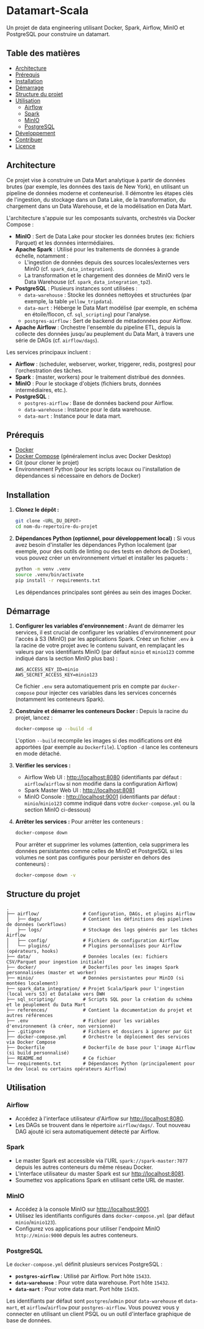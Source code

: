 # Datamart-Scala

Un projet de data engineering utilisant Docker, Spark, Airflow, MinIO et PostgreSQL pour construire un datamart.

## Table des matières

- [Architecture](#architecture)
- [Prérequis](#prérequis)
- [Installation](#installation)
- [Démarrage](#démarrage)
- [Structure du projet](#structure-du-projet)
- [Utilisation](#utilisation)
  - [Airflow](#airflow)
  - [Spark](#spark)
  - [MinIO](#minio)
  - [PostgreSQL](#postgresql)
- [Développement](#développement)
- [Contribuer](#contribuer)
- [Licence](#licence)

## Architecture

Ce projet vise à construire un Data Mart analytique à partir de données brutes (par exemple, les données des taxis de New York), en utilisant un pipeline de données moderne et conteneurisé. Il démontre les étapes clés de l'ingestion, du stockage dans un Data Lake, de la transformation, du chargement dans un Data Warehouse, et de la modélisation en Data Mart.

L'architecture s'appuie sur les composants suivants, orchestrés via Docker Compose :
- **MinIO** : Sert de Data Lake pour stocker les données brutes (ex: fichiers Parquet) et les données intermédiaires.
- **Apache Spark** : Utilisé pour les traitements de données à grande échelle, notamment :
    - L'ingestion de données depuis des sources locales/externes vers MinIO (cf. `spark_data_integration`).
    - La transformation et le chargement des données de MinIO vers le Data Warehouse (cf. `spark_data_integration_tp2`).
- **PostgreSQL** : Plusieurs instances sont utilisées :
    - `data-warehouse` : Stocke les données nettoyées et structurées (par exemple, la table `yellow_tripdata`).
    - `data-mart` : Héberge le Data Mart modélisé (par exemple, en schéma en étoile/flocon, cf. `sql_scripting`) pour l'analyse.
    - `postgres-airflow` : Sert de backend de métadonnées pour Airflow.
- **Apache Airflow** : Orchestre l'ensemble du pipeline ETL, depuis la collecte des données jusqu'au peuplement du Data Mart, à travers une série de DAGs (cf. `airflow/dags`).

Les services principaux incluent :

- **Airflow** : (scheduler, webserver, worker, triggerer, redis, postgres) pour l'orchestration des tâches.
- **Spark** : (master, workers) pour le traitement distribué des données.
- **MinIO** : Pour le stockage d'objets (fichiers bruts, données intermédiaires, etc.).
- **PostgreSQL** :
  - `postgres-airflow` : Base de données backend pour Airflow.
  - `data-warehouse` : Instance pour le data warehouse.
  - `data-mart` : Instance pour le data mart.

## Prérequis

- [Docker](https://docs.docker.com/get-docker/)
- [Docker Compose](https://docs.docker.com/compose/install/) (généralement inclus avec Docker Desktop)
- Git (pour cloner le projet)
- Environnement Python (pour les scripts locaux ou l'installation de dépendances si nécessaire en dehors de Docker)

## Installation

1. **Clonez le dépôt :**

   ```bash
   git clone <URL_DU_DEPOT>
   cd nom-du-repertoire-du-projet
   ```
2. **Dépendances Python (optionnel, pour développement local) :**
   Si vous avez besoin d'installer les dépendances Python localement (par exemple, pour des outils de linting ou des tests en dehors de Docker), vous pouvez créer un environnement virtuel et installer les paquets :

   ```bash
   python -m venv .venv
   source .venv/bin/activate
   pip install -r requirements.txt
   ```

   Les dépendances principales sont gérées au sein des images Docker.

## Démarrage

1. **Configurer les variables d'environnement :**
   Avant de démarrer les services, il est crucial de configurer les variables d'environnement pour l'accès à S3 (MinIO) par les applications Spark. Créez un fichier `.env` à la racine de votre projet avec le contenu suivant, en remplaçant les valeurs par vos identifiants MinIO (par défaut `minio` et `minio123` comme indiqué dans la section MinIO plus bas) :

   ```env
   AWS_ACCESS_KEY_ID=minio
   AWS_SECRET_ACCESS_KEY=minio123
   ```
   Ce fichier `.env` sera automatiquement pris en compte par `docker-compose` pour injecter ces variables dans les services concernés (notamment les conteneurs Spark).

2. **Construire et démarrer les conteneurs Docker :**
   Depuis la racine du projet, lancez :

   ```bash
   docker-compose up --build -d
   ```

   L'option `--build` recompile les images si des modifications ont été apportées (par exemple au `Dockerfile`). L'option `-d` lance les conteneurs en mode détaché.
3. **Vérifier les services :**

   - Airflow Web UI : [http://localhost:8080](http://localhost:8080) (identifiants par défaut : `airflow`/`airflow` si non modifié dans la configuration Airflow)
   - Spark Master Web UI : [http://localhost:8081](http://localhost:8081)
   - MinIO Console : [http://localhost:9001](http://localhost:9001) (identifiants par défaut : `minio`/`minio123` comme indiqué dans votre `docker-compose.yml` ou la section MinIO ci-dessous)
4. **Arrêter les services :**
   Pour arrêter les conteneurs :

   ```bash
   docker-compose down
   ```

   Pour arrêter et supprimer les volumes (attention, cela supprimera les données persistantes comme celles de MinIO et PostgreSQL si les volumes ne sont pas configurés pour persister en dehors des conteneurs) :

   ```bash
   docker-compose down -v
   ```

## Structure du projet

```
.
├── airflow/                # Configuration, DAGs, et plugins Airflow
│   ├── dags/               # Contient les définitions des pipelines de données (workflows)
│   ├── logs/               # Stockage des logs générés par les tâches Airflow
│   ├── config/             # Fichiers de configuration Airflow
│   └── plugins/            # Plugins personnalisés pour Airflow (opérateurs, hooks)
├── data/                   # Données locales (ex: fichiers CSV/Parquet pour ingestion initiale)
├── docker/                 # Dockerfiles pour les images Spark personnalisées (master et worker)
├── minio/                  # Données persistantes pour MinIO (si montées localement)
├── spark_data_integration/ # Projet Scala/Spark pour l'ingestion (local vers S3) et Datalake vers DWH
├── sql_scripting/          # Scripts SQL pour la création du schéma et le peuplement du Data Mart
├── references/             # Contient la documentation du projet et autres références
├── .env                    # Fichier pour les variables d'environnement (à créer, non versionné)
├── .gitignore              # Fichiers et dossiers à ignorer par Git
├── docker-compose.yml      # Orchestre le déploiement des services via Docker Compose
├── Dockerfile              # Dockerfile de base pour l'image Airflow (si build personnalisé)
├── README.md               # Ce fichier
└── requirements.txt        # Dépendances Python (principalement pour le dev local ou certains opérateurs Airflow)
```

## Utilisation

### Airflow

- Accédez à l'interface utilisateur d'Airflow sur [http://localhost:8080](http://localhost:8080).
- Les DAGs se trouvent dans le répertoire `airflow/dags/`. Tout nouveau DAG ajouté ici sera automatiquement détecté par Airflow.

### Spark

- Le master Spark est accessible via l'URL `spark://spark-master:7077` depuis les autres conteneurs du même réseau Docker.
- L'interface utilisateur du master Spark est sur [http://localhost:8081](http://localhost:8081).
- Soumettez vos applications Spark en utilisant cette URL de master.

### MinIO

- Accédez à la console MinIO sur [http://localhost:9001](http://localhost:9001).
- Utilisez les identifiants configurés dans `docker-compose.yml` (par défaut `minio`/`minio123`).
- Configurez vos applications pour utiliser l'endpoint MinIO `http://minio:9000` depuis les autres conteneurs.

### PostgreSQL

Le `docker-compose.yml` définit plusieurs services PostgreSQL :

- **`postgres-airflow`** : Utilisé par Airflow. Port hôte `15433`.
- **`data-warehouse`** : Pour votre data warehouse. Port hôte `15432`.
- **`data-mart`** : Pour votre data mart. Port hôte `15435`.

Les identifiants par défaut sont `postgres`/`admin` pour `data-warehouse` et `data-mart`, et `airflow`/`airflow` pour `postgres-airflow`.
Vous pouvez vous y connecter en utilisant un client PSQL ou un outil d'interface graphique de base de données.
